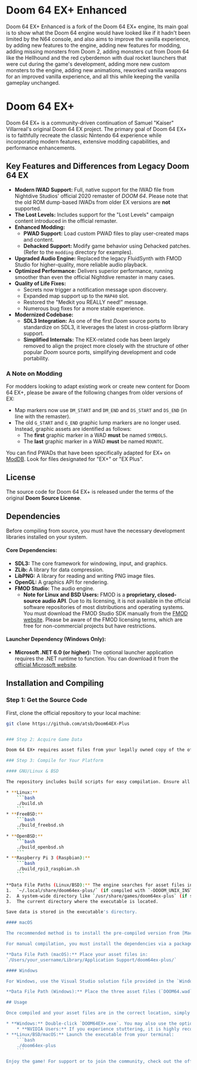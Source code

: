 # Doom 64 EX+ Enhanced

Doom 64 EX+ Enhanced is a fork of the Doom 64 EX+ engine, Its main goal is to show what the Doom 64 engine would have looked like if it hadn't been limited by the N64 console, and also aims to improve the vanilla experience, by adding new features to the engine, adding new features for modding, adding missing monsters from Doom 2, adding monsters cut from Doom 64 like the Hellhound and the red cyberdemon with dual rocket launchers that were cut during the game's development, adding more new custom monsters to the engine, adding new animations, reworked vanilla weapons for an improved vanilla experience, and all this while keeping the vanilla gameplay unchanged.

# Doom 64 EX+

Doom 64 EX+ is a community-driven continuation of Samuel "Kaiser" Villarreal's original Doom 64 EX project. The primary goal of Doom 64 EX+ is to faithfully recreate the classic Nintendo 64 experience while incorporating modern features, extensive modding capabilities, and performance enhancements.

## Key Features and Differences from Legacy Doom 64 EX

* **Modern IWAD Support:** Full, native support for the IWAD file from Nightdive Studios' official 2020 remaster of *DOOM 64*. Please note that the old ROM dump-based IWADs from older EX versions are **not** supported.
* **The Lost Levels:** Includes support for the "Lost Levels" campaign content introduced in the official remaster.
* **Enhanced Modding:**
    * **PWAD Support:** Load custom PWAD files to play user-created maps and content.
    * **Dehacked Support:** Modify game behavior using Dehacked patches. (Refer to the `modding` directory for examples).
* **Upgraded Audio Engine:** Replaced the legacy FluidSynth with FMOD Studio for higher-quality, more reliable audio playback.
* **Optimized Performance:** Delivers superior performance, running smoother than even the official Nightdive remaster in many cases.
* **Quality of Life Fixes:**
    * Secrets now trigger a notification message upon discovery.
    * Expanded map support up to the `MAP40` slot.
    * Restored the "Medkit you REALLY need!" message.
    * Numerous bug fixes for a more stable experience.
* **Modernized Codebase:**
    * **SDL3 Integration:** As one of the first *Doom* source ports to standardize on SDL3, it leverages the latest in cross-platform library support.
    * **Simplified Internals:** The KEX-related code has been largely removed to align the project more closely with the structure of other popular *Doom* source ports, simplifying development and code portability.

### A Note on Modding

For modders looking to adapt existing work or create new content for Doom 64 EX+, please be aware of the following changes from older versions of EX:

* Map markers now use `DM_START` and `DM_END` and `DS_START` and `DS_END` (in line with the remaster).
* The old `G_START` and `G_END` graphic lump markers are no longer used. Instead, graphic assets are identified as follows:
    * The **first** graphic marker in a WAD **must** be named `SYMBOLS`.
    * The **last** graphic marker in a WAD **must** be named `MOUNTC`.

You can find PWADs that have been specifically adapted for EX+ on [ModDB](https://www.moddb.com/games/doom-64/downloads/). Look for files designated for "EX+" or "EX Plus".

## License

The source code for Doom 64 EX+ is released under the terms of the original **Doom Source License**.

## Dependencies

Before compiling from source, you must have the necessary development libraries installed on your system.

#### Core Dependencies:

* **SDL3:** The core framework for windowing, input, and graphics.
* **ZLib:** A library for data compression.
* **LibPNG:** A library for reading and writing PNG image files.
* **OpenGL:** A graphics API for rendering.
* **FMOD Studio:** The audio engine.
    * **Note for Linux and BSD Users:** FMOD is a **proprietary, closed-source audio API**. Due to its licensing, it is not available in the official software repositories of most distributions and operating systems. You must download the FMOD Studio SDK manually from the [FMOD website](https://www.fmod.com/download). Please be aware of the FMOD licensing terms, which are free for non-commercial projects but have restrictions.

#### Launcher Dependency (Windows Only):

* **Microsoft .NET 6.0 (or higher):** The optional launcher application requires the .NET runtime to function. You can download it from the [official Microsoft website](https://dotnet.microsoft.com/en-us/download/dotnet/6.0).

## Installation and Compiling

### Step 1: Get the Source Code

First, clone the official repository to your local machine:

```bash
git clone https://github.com/atsb/Doom64EX-Plus


### Step 2: Acquire Game Data

Doom 64 EX+ requires asset files from your legally owned copy of the official *DOOM 64* remaster (e.g., from Steam or GOG).

### Step 3: Compile for Your Platform

#### GNU/Linux & BSD

The repository includes build scripts for easy compilation. Ensure all dependencies, including the manually downloaded FMOD libraries, are installed and accessible to your compiler first.

* **Linux:**
    ```bash
    ./build.sh
    ```
* **FreeBSD:**
    ```bash
    ./build_freebsd.sh
    ```
* **OpenBSD:**
    ```bash
    ./build_openbsd.sh
    ```
* **Raspberry Pi 3 (Raspbian):**
    ```bash
    ./build_rpi3_raspbian.sh
    ```

**Data File Paths (Linux/BSD):** The engine searches for asset files in the following order:
1.  `~/.local/share/doom64ex-plus/` (if compiled with `-DDOOM_UNIX_INSTALL`)
2.  A system-wide directory like `/usr/share/games/doom64ex-plus` (if specified with `-DDOOM_UNIX_SYSTEM_DATADIR` at compile time).
3.  The current directory where the executable is located.

Save data is stored in the executable's directory.

#### macOS

The recommended method is to install the pre-compiled version from [MacSourcePorts](https://macsourceports.com/game/doom64).

For manual compilation, you must install the dependencies via a package manager like MacPorts. Then, use the provided **XCode project file**, which is the only supported method.

**Data File Path (macOS):** Place your asset files in:
`/Users/your_username/Library/Application Support/doom64ex-plus/`

#### Windows

For Windows, use the Visual Studio solution file provided in the `Windows` directory of the repository to compile for either 32-bit or 64-bit systems.

**Data File Path (Windows):** Place the three asset files (`DOOM64.wad`, `doom64ex-plus.wad`, `doomsnd.sf2`) in the **same directory** as the compiled `DOOM64EX+.exe`.

## Usage

Once compiled and your asset files are in the correct location, simply run the executable:

* **Windows:** Double-click `DOOM64EX+.exe`. You may also use the optional `DOOM64EX+ Launcher.exe` for more configuration options.
    * **NVIDIA Users:** If you experience stuttering, it is highly recommended to disable VSync for this application in your NVIDIA Control Panel.
* **Linux/BSD/macOS:** Launch the executable from your terminal:
    ```bash
    ./doom64ex-plus
    ```

Enjoy the game! For support or to join the community, check out the official Discord server.
